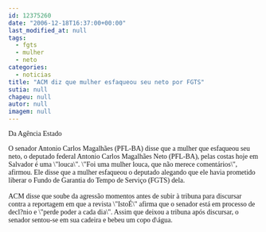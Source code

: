 ```yaml
---
id: 12375260
date: "2006-12-18T16:37:00+00:00"
last_modified_at: null
tags:
  - fgts
  - mulher
  - neto
categories:
  - noticias
title: "ACM diz que mulher esfaqueou seu neto por FGTS"
sutia: null
chapeu: null
autor: null
imagem: null
---
```

<p><P><FONT face=Verdana>Da Agência Estado</FONT></P></p>
<p><P><FONT face=Verdana>O senador Antonio Carlos Magalhães (PFL-BA) disse que a mulher que esfaqueou seu neto, o deputado federal Antonio Carlos Magalhães Neto (PFL-BA), pelas costas hoje em Salvador é uma \"louca\". \"Foi uma mulher louca, que não merece comentários\", afirmou. Ele disse que a mulher esfaqueou o deputado alegando que ele havia prometido liberar o Fundo de Garantia do Tempo de Serviço (FGTS) dela.<BR><BR>ACM disse que soube da agressão momentos antes de subir à tribuna para discursar contra a reportagem em que a revista \"IstoÉ\" afirma que o senador está em processo de decl?nio e \"perde poder a cada dia\". Assim que deixou a tribuna após discursar, o senador sentou-se em sua cadeira e bebeu um copo d\água.</FONT></P> </p>
